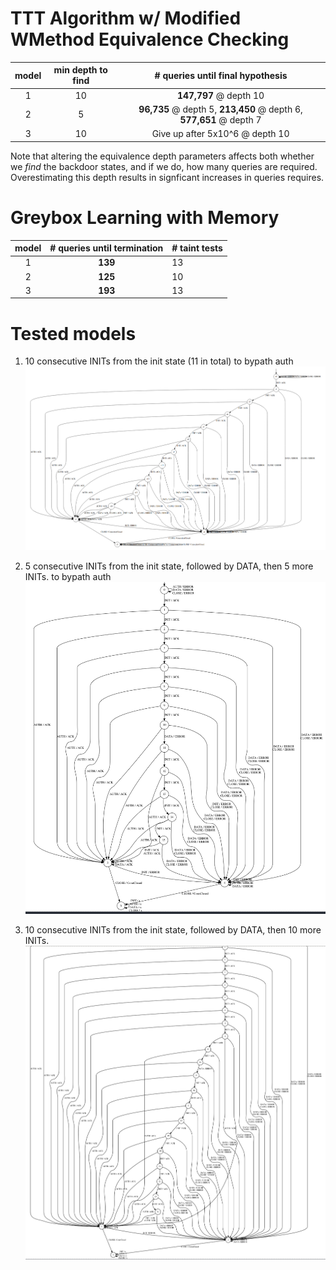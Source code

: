 # TTT Algorithm w/ Modified WMethod Equivalence Checking

| **model** | **min depth to find** | **# queries until final hypothesis** |
|:---------:|:---------------------:|:------------------------------------:|
| 1         | 10                    | **147,797** @ depth 10               |
| 2         | 5                     | **96,735** @ depth 5, **213,450** @ depth 6, **577,651** @ depth 7 |
| 3         | 10                    | Give up after 5x10^6  @ depth 10   |

Note that altering the equivalence depth parameters affects both whether we *find* the backdoor states, and if we do, how many queries are required. Overestimating this depth results in signficant increases in queries requires. 

# Greybox Learning with Memory


| **model** | **# queries until termination**  | **# taint tests**|
|:---------:|:--------------------------------:|:-----------------|
| 1         | **139**                          |   13             |
| 2         | **125**                          |   10             |
| 3         | **193**                          |   13             |


# Tested models

1. 10 consecutive INITs from the init state (11 in total) to bypath auth
![Model #1](backdoor1.png)

2. 5 consecutive INITs from the init state, followed by DATA, then 5 more INITs. to bypath auth
![Model #2](backdoor2.png)

3. 10 consecutive INITs from the init state, followed by DATA, then 10 more INITs.
![Model #3](backdoor3.png)
